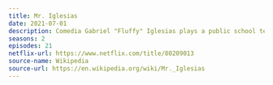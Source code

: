 ```yaml
---
title: Mr. Iglesias
date: 2021-07-01
description: Comedia Gabriel "Fluffy" Iglesias plays a public school teacher in his namesake sitcom. 
seasons: 2
episodes: 21
netflix-url: https://www.netflix.com/title/80209013
source-name: Wikipedia  
source-url: https://en.wikipedia.org/wiki/Mr._Iglesias
---
```


